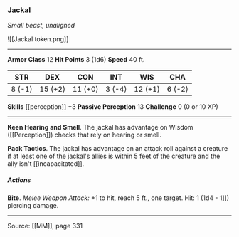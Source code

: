 ### Jackal
_Small beast, unaligned_

![[Jackal token.png]]


---

**Armor Class** 12
**Hit Points** 3 (1d6)
**Speed** 40 ft.

| STR     | DEX     | CON     | INT     | WIS     | CHA     |
|---------|---------|---------|---------|---------|---------|
| 8 (-1) | 15 (+2) | 11 (+0) | 3 (-4) | 12 (+1) | 6 (-2) |

**Skills** [[perception]] +3
**Passive Perception** 13
**Challenge** 0 (0 or 10 XP)

---

**Keen Hearing and Smell**. The jackal has advantage on Wisdom ([[Perception]]) checks that rely on hearing or smell.

**Pack Tactics**. The jackal has advantage on an attack roll against a creature if at least one of the jackal's allies is within 5 feet of the creature and the ally isn't [[incapacitated]].

##### Actions
**Bite**. _Melee Weapon Attack:_ +1 to hit, reach 5 ft., one target. Hit: 1 (1d4 - 1]]) piercing damage.


---

Source: [[MM]], page 331